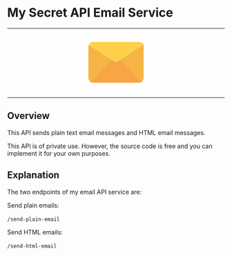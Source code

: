 # My Secret API Email Service

---

<div align="center">
<img src="./email.png" alt="Email Image">
</div>

---

## Overview

<p>This API sends plain text email messages and HTML email messages.</p>
<p>This API is of private use. However, the source code is free and you can implement it for your own purposes.</p>

## Explanation

<div>
<p>The two endpoints of my email API service are:</p>
<p>Send plain emails:</p>
<p><code>/send-plain-email</code></p>
<p>Send HTML emails:</p>
<p><code>/send-html-email</code></p>
</div>
